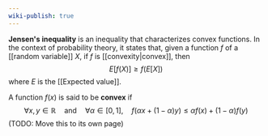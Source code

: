 ```yaml
---
wiki-publish: true
---
```

**Jensen's inequality** is an inequality that characterizes convex functions. In the context of probability theory, it states that, given a function $f$ of a [[random variable]] $X$, if $f$ is [[convexity|convex]], then
$$E[f(X)]\geq f(E[X])$$
where $E$ is the [[Expected value]].

A function $f(x)$ is said to be **convex** if
$$\forall x,y\in \mathbb{R} \quad\text{and}\quad \forall \alpha \in[0,1] ,\quad f(\alpha x+(1-\alpha)y)\leq \alpha f(x)+(1-\alpha)f(y)$$
(TODO: Move this to its own page)